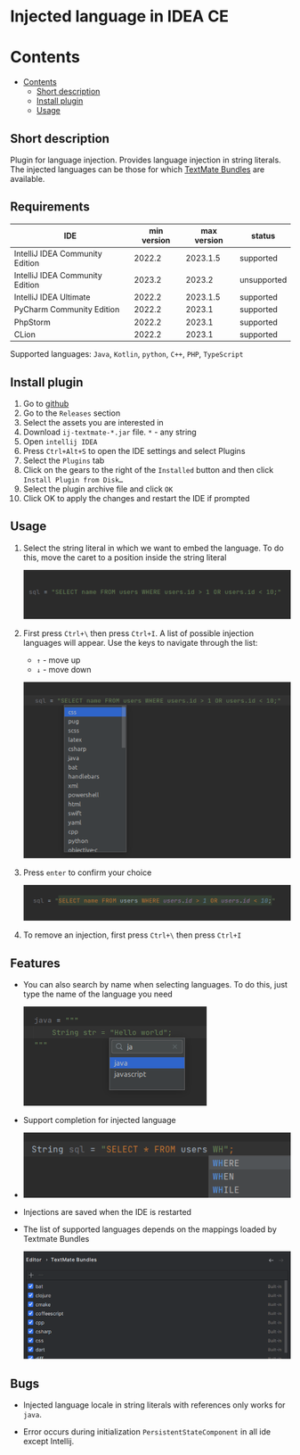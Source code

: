 # Injected language in IDEA CE

# Contents

- [Contents](#contents)
    - [Short description](#short-description)
    - [Install plugin](#install-plugin)
    - [Usage](#usage)

## Short description

Plugin for language injection. Provides language injection in string literals. The injected languages can be those for
which [TextMate Bundles](https://www.jetbrains.com/help/webstorm/tutorial-using-textmate-bundles.html) are available.

## Requirements

| IDE                             | min version | max version | status      |
|---------------------------------|-------------|-------------|-------------|
| IntelliJ IDEA Community Edition | 2022.2      | 2023.1.5    | supported   |
| IntelliJ IDEA Community Edition | 2023.2      | 2023.2      | unsupported |
| IntelliJ IDEA Ultimate          | 2022.2      | 2023.1.5    | supported   |
| PyCharm Community Edition       | 2022.2      | 2023.1      | supported   |
| PhpStorm                        | 2022.2      | 2023.1      | supported   |
| CLion                           | 2022.2      | 2023.1      | supported   |

Supported languages: `Java`, `Kotlin`, `python`, `C++`, `PHP`, `TypeScript`

## Install plugin

1. Go to [github](https://github.com/SuduIDE/ij-textmate)
2. Go to the `Releases` section
3. Select the assets you are interested in
4. Download `ij-textmate-*.jar` file. `*` - any string
5. Open `intellij IDEA`
6. Press `Ctrl+Alt+S` to open the IDE settings and select Plugins
7. Select the `Plugins` tab
8. Click on the gears to the right of the `Installed` button and then click `Install Plugin from Disk…`
9. Select the plugin archive file and click `OK`
10. Click OK to apply the changes and restart the IDE if prompted

## Usage

1. Select the string literal in which we want to embed the language. To do this, move the caret to a position inside the
   string literal

   ![string literal without injection](images/without_injection.png)

2. First press `Ctrl+\` then press `Ctrl+I`. A list of possible injection languages will appear. Use the keys to
   navigate through the list:
    - `↑` - move up
    - `↓` - move down

   ![select language](images/select_language.png)
3. Press `enter` to confirm your choice

   ![with injection](images/with_injection.png)

4. To remove an injection, first press `Ctrl+\` then press `Ctrl+I`

## Features

- You can also search by name when selecting languages. To do this, just type the name of the language you need

  ![search_language](images/search_language.png)

- Support completion for injected language

- ![variant_completion](images/variant_completion.png)

- Injections are saved when the IDE is restarted

- The list of supported languages depends on the mappings loaded by Textmate Bundles

  ![textmate_bundles](images/textmate_bundles.png)

## Bugs

- Injected language locale in string literals with references only works for `java`.

- Error occurs during initialization `PersistentStateComponent` in all ide except Intellij.
